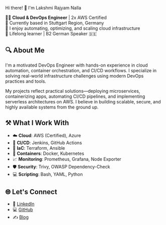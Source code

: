 Hi there! 👋 I'm Lakshmi Rajyam Nalla

👩‍💻 **Cloud & DevOps Engineer** | 2x AWS Certified  
📍 Currently based in Stuttgart Region, Germany  
💬 I enjoy automating, optimizing, and scaling cloud infrastructure  
🌱 Lifelong learner | B2 German Speaker 🇩🇪

## 🔍 About Me

I'm a motivated DevOps Engineer with hands-on experience in cloud automation, container orchestration, and CI/CD workflows. I specialize in solving real-world infrastructure challenges using modern DevOps practices and tools.

My projects reflect practical solutions—deploying microservices, containerizing apps, automating CI/CD pipelines, and implementing serverless architectures on AWS. I believe in building scalable, secure, and highly available systems from the ground up.

## ⚒️ What I Work With

- ☁️ **Cloud**: AWS (Certified), Azure  
- 🔧 **CI/CD**: Jenkins, GitHub Actions  
- 🧱 **IaC**: Terraform, Ansible  
- 🐳 **Containers**: Docker, Kubernetes  
- 📈 **Monitoring**: Prometheus, Grafana, Node Exporter  
- 🛡️ **Security**: Trivy, OWASP Dependency-Check  
- 💻 **Scripting**: Bash, YAML, Python  

## 🌐 Let's Connect

- 💼 [LinkedIn](https://www.linkedin.com/in/lakshmirajyam-nalla)
- 💻 [GitHub]( https://github.com/Nalla06)
- ✍️ [Blog](https://blog.nallalakshmirajyam.click)